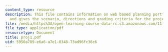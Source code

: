```yaml
---
content_type: resource
description: This file contains information on web based planning portfolio project
  and gives the scenario, directions and grading criteria for the project.
file: /media/https%3A/open-learning-course-data-rc.s3.amazonaws.com/11-204-planning-communications-and-digital-media-fall-2004/5950a789e6a6a7e1034873ad96fc36c6_proj1.pdf
file_type: application/pdf
resourcetype: Document
title: proj1.pdf
uid: 5950a789-e6a6-a7e1-0348-73ad96fc36c6
---
```

